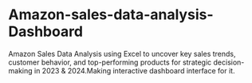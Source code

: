 # Amazon-sales-data-analysis-Dashboard
Amazon Sales Data Analysis using Excel to uncover key sales trends, customer behavior, and top-performing products for strategic decision-making in 2023 &amp; 2024.Making interactive dashboard interface for it.
